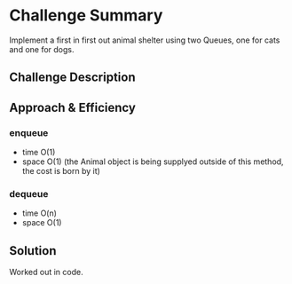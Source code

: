 # Challenge Summary
Implement a first in first out animal shelter using two Queues, one for cats and one for dogs.
## Challenge Description

## Approach & Efficiency
### enqueue
* time O(1)
* space O(1) (the Animal object is being supplyed outside of this method, the cost is born by it)

### dequeue
* time O(n)
* space O(1)

## Solution
Worked out in code.
